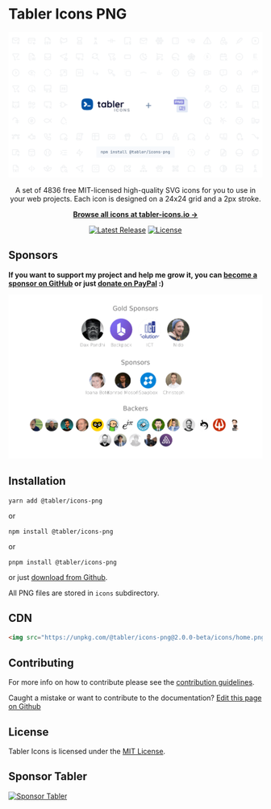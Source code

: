 # Tabler Icons PNG

<p align="center">
  <img src="https://raw.githubusercontent.com/tabler/tabler-icons/master/.github/packages/og-package-png.png" alt="Tabler Icons" width="838">
</p>

<p align="center">
    A set of <!--icons-count-->4836<!--/icons-count--> free MIT-licensed high-quality SVG icons for you to use in your web projects. Each icon is designed on a 24x24 grid and a 2px stroke.
<p>

<p align="center">
  <a href="https://tabler-icons.io/"><strong>Browse all icons at tabler-icons.io &rarr;</strong></a>
</p>

<p align="center">
    <a href="https://github.com/tabler/tabler-icons/releases"><img src="https://img.shields.io/npm/v/@tabler/icons" alt="Latest Release"></a>
    <a href="https://github.com/tabler/tabler-icons/blob/master/LICENSE"><img src="https://img.shields.io/npm/l/@tabler/icons.svg" alt="License"></a>
</p>

## Sponsors

**If you want to support my project and help me grow it, you can [become a sponsor on GitHub](https://github.com/sponsors/codecalm) or just [donate on PayPal](https://paypal.me/codecalm) :)**

<a href="https://github.com/sponsors/codecalm">
  <img src='https://raw.githubusercontent.com/tabler/static/main/sponsors.png'>
</a>

## Installation

```
yarn add @tabler/icons-png
```

or

```
npm install @tabler/icons-png
```

or

```
pnpm install @tabler/icons-png
```

or just [download from Github](https://github.com/tabler/tabler-icons/releases).

All PNG files are stored in `icons` subdirectory.

## CDN

```html
<img src="https://unpkg.com/@tabler/icons-png@2.0.0-beta/icons/home.png" />
```

## Contributing

For more info on how to contribute please see the [contribution guidelines](https://github.com/tabler/tabler-icons/blob/main/CONTRIBUTING.md).

Caught a mistake or want to contribute to the documentation? [Edit this page on Github](https://github.com/tabler/tabler-icons/blob/main/packages/icons-png/README.md)

## License

Tabler Icons is licensed under the [MIT License](https://github.com/tabler/tabler-icons/blob/master/LICENSE).

## Sponsor Tabler

<a href="https://github.com/sponsors/codecalm" target="_blank"><img src="https://github.com/tabler/tabler/raw/dev/src/static/sponsor-banner-readme.png?raw=true" alt="Sponsor Tabler" /></a>
